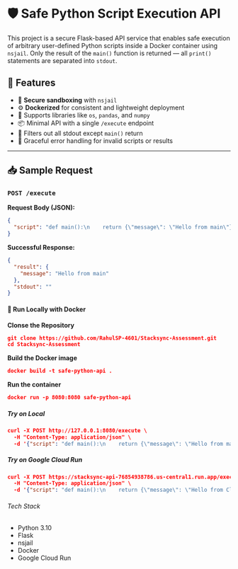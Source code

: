 # 🛡️ Safe Python Script Execution API

This project is a secure Flask-based API service that enables safe execution of arbitrary user-defined Python scripts inside a Docker container using `nsjail`. Only the result of the `main()` function is returned — all `print()` statements are separated into `stdout`.

## 🚀 Features

- 🔐 **Secure sandboxing** with `nsjail`
- ⚙️ **Dockerized** for consistent and lightweight deployment
- 🧪 Supports libraries like `os`, `pandas`, and `numpy`
- 📦 Minimal API with a single `/execute` endpoint
- 🧹 Filters out all stdout except `main()` return
- 🧾 Graceful error handling for invalid scripts or results

---

## 📥 Sample Request

### `POST /execute`

**Request Body (JSON):**

```json
{
  "script": "def main():\n    return {\"message\": \"Hello from main\"}\n\nimport json\nprint(json.dumps(main()))"
}
```

**Successful Response:**

```json
{
  "result": {
    "message": "Hello from main"
  },
  "stdout": ""
}
```

#### 🐳 Run Locally with Docker

**Clonse the Repository**

```json
git clone https://github.com/RahulSP-4601/Stacksync-Assessment.git
cd Stacksync-Assessment
```

**Build the Docker image**

```json
docker build -t safe-python-api .
```

**Run the container**

```json
docker run -p 8080:8080 safe-python-api
```

##### Try on Local

```json
curl -X POST http://127.0.0.1:8080/execute \
  -H "Content-Type: application/json" \
  -d '{"script": "def main():\n    return {\"message\": \"Hello from main\"}\n\nimport json\nprint(json.dumps(main()))"}'
```

##### Try on Google Cloud Run

```json
curl -X POST https://stacksync-api-76854938786.us-central1.run.app/execute \
  -H "Content-Type: application/json" \
  -d '{"script": "def main():\n    return {\"message\": \"Hello from Cloud Run\"}\n\nimport json\nprint(json.dumps(main()))"}'
```

###### Tech Stack

- Python 3.10
- Flask
- nsjail
- Docker
- Google Cloud Run
